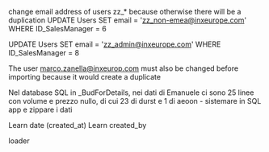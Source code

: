 change email address of users zz_* because otherwise there will be a duplication
UPDATE Users
SET email = 'zz_non-emea@inxeurope.com'
WHERE ID_SalesManager = 6

UPDATE Users
SET email = 'zz_admin@inxeurope.com'
WHERE ID_SalesManager = 8

The user marco.zanella@inxeurop.com must also be changed before importing because it would create a duplicate

Nel database SQL in _BudForDetails, nei dati di Emanuele ci sono 25 linee con volume e prezzo nullo, di cui 23 di durst e 1 di aeoon - sistemare in SQL app e zippare i dati

Learn date (created_at)
Learn created_by

loader
